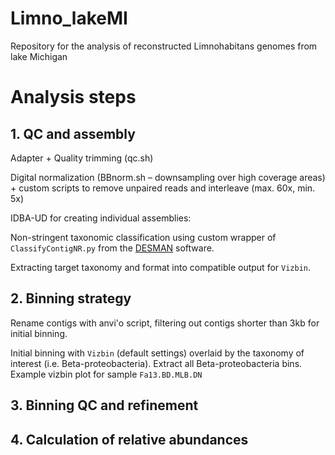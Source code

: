 # Limno_lakeMI
Repository for the analysis of reconstructed Limnohabitans genomes from lake Michigan

# Analysis steps

## 1. QC and assembly
Adapter + Quality trimming (qc.sh)

Digital normalization (BBnorm.sh – downsampling over high coverage areas) + custom scripts to remove unpaired reads and interleave (max. 60x, min. 5x)

IDBA-UD for creating individual assemblies:

Non-stringent taxonomic classification using custom wrapper of `ClassifyContigNR.py` from the [DESMAN](https://github.com/chrisquince/DESMAN)
software. 

Extracting target taxonomy and format into compatible output for `Vizbin`.

## 2. Binning strategy
Rename contigs with anvi'o script, filtering out contigs shorter than 3kb for initial binning.

Initial binning with `Vizbin` (default settings) overlaid by the taxonomy of interest (i.e. Beta-proteobacteria). Extract all Beta-proteobacteria bins.
Example vizbin plot for sample `Fa13.BD.MLB.DN`

## 3. Binning QC and refinement




## 4. Calculation of relative abundances
